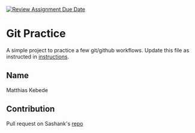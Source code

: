 [![Review Assignment Due Date](https://classroom.github.com/assets/deadline-readme-button-22041afd0340ce965d47ae6ef1cefeee28c7c493a6346c4f15d667ab976d596c.svg)](https://classroom.github.com/a/o3CCpRie)
# Git Practice
A simple project to practice a few git/github workflows.  Update this file as instructed in [instructions](./instructions.md).

## Name
Matthias Kebede

## Contribution
Pull request on Sashank's [repo](https://github.com/cs-uh-3260/s25-i1-gitpractice-sashankneupane/pull/3)